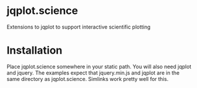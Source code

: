 jqplot.science
==============

Extensions to jqplot to support interactive scientific plotting

Installation
============

Place jqplot.science somewhere in your static path.  You will also need
jqplot and jquery.  The examples expect that jquery.min.js and jqplot
are in the same directory as jqplot.science.  Simlinks work pretty well
for this.

